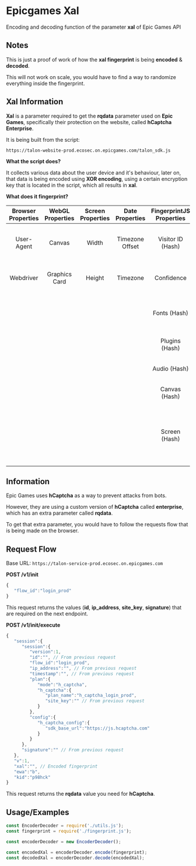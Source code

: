 
# Epicgames Xal

Encoding and decoding function of the parameter **xal** of Epic Games API

## Notes

This is just a proof of work of how the **xal fingerprint** is being **encoded** & **decoded**.

This will not work on scale, you would have to find a way to randomize everything inside the fingerprint.
## Xal Information

**Xal** is a parameter required to get the **rqdata** parameter used on **Epic Games**, specifically their protection on the website, called **hCaptcha Enterprise**.

It is being built from the script:

`https://talon-website-prod.ecosec.on.epicgames.com/talon_sdk.js`

**What the script does?**

It collects various data about the user device and it's behaviour, later on, that data is being encoded using **XOR encoding**, using a certain encryption key that is located in the script, which all results in **xal**.


**What does it fingerprint?**

| Browser Properties | WebGL Properties    | Screen Properties    | Date Properties    | FingerprintJS Properties    | Motion Events   | 
| :---:   | :---: | :---: | :---: | :---: | :---: |
| User-Agent | Canvas   | Width   | Timezone Offset | Visitor ID (Hash) | Mouse Movements (Timestamp, X Position, Y Position)
| Webdriver | Graphics Card   | Height   | Timezone | Confidence | Mouse Up (Timestamp, X Position, Y Position)
| | | | | Fonts (Hash) | Mouse Down (Timestamp, X Position, Y Position) |
| | | | | Plugins (Hash) | Touch Events (for mobile) |
| | | | | Audio (Hash) | Keyboard Up (Timestamp)  |
| | | | | Canvas (Hash) | Keyboard Down (Timestamp) |
| | | | | Screen (Hash) | Resize Events - if you resized the browser window (Timestamp, Width, Height) |


## Information

Epic Games uses **hCaptcha** as a way to prevent attacks from bots.

However, they are using a custom version of **hCaptcha** called **enterprise**, which has an extra parameter called **rqdata**.

To get that extra parameter, you would have to follow the requests flow that is being made on the browser.

## Request Flow

Base URL: `https://talon-service-prod.ecosec.on.epicgames.com`

**POST /v1/init**
```javascript
{
   "flow_id":"login_prod"
}
```

This request returns the values (**id**, **ip_address**, **site_key**, **signature**) that are required on the next endpoint.

**POST /v1/init/execute**
```javascript
{
   "session":{
      "session":{
         "version":1,
         "id":"", // From previous request
         "flow_id":"login_prod",
         "ip_address":"", // From previous request
         "timestamp":"", // From previous request
         "plan":{
            "mode":"h_captcha",
            "h_captcha":{
               "plan_name":"h_captcha_login_prod",
               "site_key":"" // From previous request
            }
         },
         "config":{
            "h_captcha_config":{
               "sdk_base_url":"https://js.hcaptcha.com"
            }
         }
      },
      "signature":"" // From previous request
   },
   "v":1,
   "xal":"", // Encoded fingerprint 
   "ewa":"b",
   "kid":"p98hck"
}
```

This request returns the **rqdata** value you need for **hCaptcha**.
## Usage/Examples

```javascript
const EncoderDecoder = require('./utils.js');
const fingerprint = require('./fingerprint.js');

const encoderDecoder = new EncoderDecoder();

const encodedXal = encoderDecoder.encode(fingerprint);
const decodedXal = encoderDecoder.decode(encodedXal);
```
